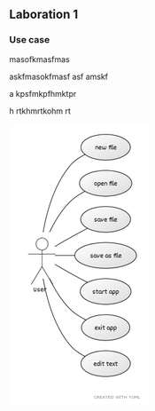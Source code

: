 ## **Laboration 1**

### Use case

masofkmasfmas

askfmasokfmasf asf amskf 

a kpsfmkpfhmktpr

h rtkhmrtkohm rt

![usecase1](./UML/usecase1.png)

